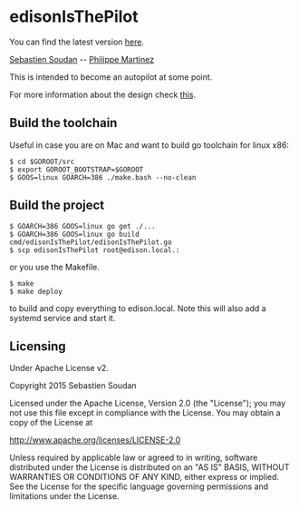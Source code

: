 # edisonIsThePilot

You can find the latest version <a href="https://github.com/ssoudan/edisonIsThePilot">here</a>.

<a href="https://github.com/ssoudan">Sebastien Soudan</a> --
<a href="https://github.com/philixxx">Philippe Martinez</a>

This is intended to become an autopilot at some point.

For more information about the design check [this](DESIGN.md).

## Build the toolchain

Useful in case you are on Mac and want to build go toolchain for linux x86:

	$ cd $GOROOT/src
	$ export GOROOT_BOOTSTRAP=$GOROOT
	$ GOOS=linux GOARCH=386 ./make.bash --no-clean

## Build the project

    $ GOARCH=386 GOOS=linux go get ./...
	$ GOARCH=386 GOOS=linux go build cmd/edisonIsThePilot/edisonIsThePilot.go
	$ scp edisonIsThePilot root@edison.local.:

or you use the Makefile.

    $ make 
    $ make deploy 

to build and copy everything to edison.local. Note this will also add a systemd service and start it.

## Licensing
Under Apache License v2.

Copyright 2015 Sebastien Soudan

Licensed under the Apache License, Version 2.0 (the "License"); you may not
use this file except in compliance with the License. You may obtain a copy
of the License at

  http://www.apache.org/licenses/LICENSE-2.0

Unless required by applicable law or agreed to in writing, software
distributed under the License is distributed on an "AS IS" BASIS, WITHOUT
WARRANTIES OR CONDITIONS OF ANY KIND, either express or implied. See the
License for the specific language governing permissions and limitations
under the License.